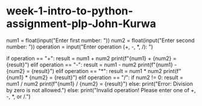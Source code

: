 # week-1-intro-to-python-assignment-plp-John-Kurwa
num1 = float(input("Enter first number: "))
num2 = float(input("Enter second number: "))
operation = input("Enter operation (+, -, *, /): ")


if operation == "+":
    result = num1 + num2
    print(f"{num1} + {num2} = {result}")
elif operation == "-":
    result = num1 - num2
    print(f"{num1} - {num2} = {result}")
elif operation == "*":
    result = num1 * num2
    print(f"{num1} * {num2} = {result}")
elif operation == "/":
    if num2 != 0:
        result = num1 / num2
        print(f"{num1} / {num2} = {result}")
    else:
        print("Error: Division by zero is not allowed.")
else:
    print("Invalid operation! Please enter one of +, -, *, or /.")

